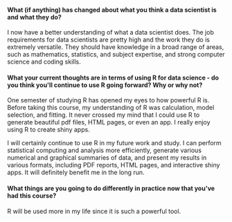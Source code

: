 #### What (if anything) has changed about what you think a data scientist is and what they do?

I now have a better understanding of what a data scientist does. The job requirements for data scientists are pretty high and the work they do is extremely versatile. They should have knowledge in a broad range of areas, such as mathematics, statistics, and subject expertise, and strong computer science and coding skills.

#### What your current thoughts are in terms of using R for data science - do you think you'll continue to use R going forward?  Why or why not?

One semester of studying R has opened my eyes to how powerful R is. Before taking this course, my understanding of R was calculation, model selection, and fitting. It never crossed my mind that I could use R to generate beautiful pdf files, HTML pages, or even an app. I really enjoy using R to create shiny apps.

I will certainly continue to use R in my future work and study. I can perform statistical computing and analysis more efficiently, generate various numerical and graphical summaries of data, and present my results in various formats, including PDF reports, HTML pages, and interactive shiny apps. It will definitely benefit me in the long run.

#### What things are you going to do differently in practice now that you've had this course?
R will be used more in my life since it is such a powerful tool.
